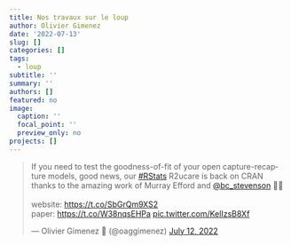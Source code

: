 ```yaml
---
title: Nos travaux sur le loup
author: Olivier Gimenez
date: '2022-07-13'
slug: []
categories: []
tags:
  - loup
subtitle: ''
summary: ''
authors: []
featured: no
image:
  caption: ''
  focal_point: ''
  preview_only: no
projects: []
---
```


<blockquote class="twitter-tweet"><p lang="en" dir="ltr">If you need to test the goodness-of-fit of your open capture-recapture models, good news, our <a href="https://twitter.com/hashtag/RStats?src=hash&amp;ref_src=twsrc%5Etfw">#RStats</a> R2ucare is back on CRAN thanks to the amazing work of Murray Efford and <a href="https://twitter.com/bc_stevenson?ref_src=twsrc%5Etfw">@bc_stevenson</a> 🙏🤩<br><br>website: <a href="https://t.co/SbGrQm9XS2">https://t.co/SbGrQm9XS2</a> <br>paper: <a href="https://t.co/W38nqsEHPa">https://t.co/W38nqsEHPa</a> <a href="https://t.co/KelIzsB8Xf">pic.twitter.com/KelIzsB8Xf</a></p>&mdash; Olivier Gimenez 🖖 (@oaggimenez) <a href="https://twitter.com/oaggimenez/status/1546857157991100416?ref_src=twsrc%5Etfw">July 12, 2022</a></blockquote> <script async src="https://platform.twitter.com/widgets.js" charset="utf-8"></script> 
